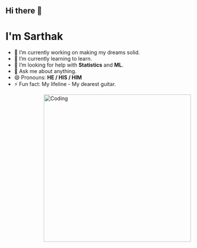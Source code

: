 ## Hi there 👋
# I'm Sarthak

- 🔭 I’m currently working on making my dreams solid.
- 🌱 I’m currently learning to learn.
- 🤔 I’m looking for help with **Statistics** and **ML**.
- 💬 Ask me about anything.
- 😄 Pronouns: **HE / HIS / HIM**
- ⚡ Fun fact: My lifeline - My dearest guitar.


<img align="right" alt="Coding" width="400" src="https://res.cloudinary.com/practicaldev/image/fetch/s--sNXjzc6P--/c_limit%2Cf_auto%2Cfl_progressive%2Cq_66%2Cw_880/https://media1.tenor.com/images/0c34272909ee2a4db5606a014082312b/tenor.gif%3Fitemid%3D15828752">

<!--
**TheoDnJLo/TheoDnJLo** is a ✨ _special_ ✨ repository because its `README.md` (this file) appears on your GitHub profile.

Here are some ideas to get you started:

- 🔭 I’m currently working on ...
- 🌱 I’m currently learning ...
- 👯 I’m looking to collaborate on ...
- 🤔 I’m looking for help with ...
- 💬 Ask me about ...
- 📫 How to reach me: ...
- 😄 Pronouns: ...
- ⚡ Fun fact: ...
-->

